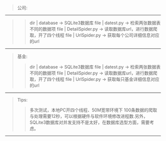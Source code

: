 >公司:
***
>>dir | database -> SQLite3数据库
>>file | datest.py -> 检索两张数据表不同的数据项
>>file | DetailSpider.py -> 读取数据库url，进行数据爬取，开了四个线程
>>file | UrlSpider.py -> 获取每个公司详细信息对应的url
>
***
>基金:
>>dir | database -> SQLite3数据库
>>file | datest.py -> 检索两张数据表不同的数据项
>>file | DetailSpider.py -> 读取数据库url，进行数据爬取，开了四个线程
>>file | UrlSpider.py -> 获取每只基金详细信息对应的url
>
***
>Tips:
>>多次测试，本地PC开四个线程、50M宽带环境下 100条数据的爬取与处理需要12秒，可以根据硬件与软件环境修改进程数.另外，SQLite3数据库对并发支持不是太好，在数据库选型方面，需要考虑。
>
***